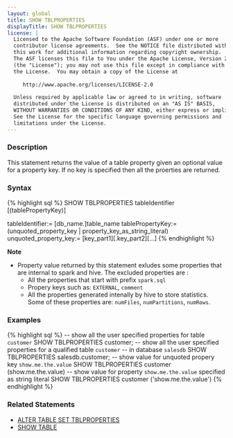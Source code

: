```yaml
---
layout: global
title: SHOW TBLPROPERTIES
displayTitle: SHOW TBLPROPERTIES
license: |
  Licensed to the Apache Software Foundation (ASF) under one or more
  contributor license agreements.  See the NOTICE file distributed with
  this work for additional information regarding copyright ownership.
  The ASF licenses this file to You under the Apache License, Version 2.0
  (the "License"); you may not use this file except in compliance with
  the License.  You may obtain a copy of the License at
 
     http://www.apache.org/licenses/LICENSE-2.0
 
  Unless required by applicable law or agreed to in writing, software
  distributed under the License is distributed on an "AS IS" BASIS,
  WITHOUT WARRANTIES OR CONDITIONS OF ANY KIND, either express or implied.
  See the License for the specific language governing permissions and
  limitations under the License.
---
```


### Description
This statement returns the value of a table property given an optional value for
a property key. If no key is specified then all the proerties are returned. 

### Syntax
{% highlight sql %}
SHOW TBLPROPERTIES tableIdentifier [(tablePropertyKey)]

tableIdentifier:= [db_name.]table_name
tablePropertyKey:= (unquoted_property_key | property_key_as_string_literal)
unquoted_property_key:= [key_part1][.key_part2][...]
{% endhighlight %}

**Note**
- Property value returned by this statement exludes some properties 
  that are internal to spark and hive. The excluded properties are :
  - All the properties that start with prefix `spark.sql`
  - Propery keys such as:  `EXTERNAL`, `comment`
  - All the properties generated intenally by hive to store statistics. Some of these
    properties are: `numFiles`, `numPartitions`, `numRows`.

### Examples
{% highlight sql %}
-- show all the user specified properties for table `customer`
SHOW TBLPROPERTIES customer;
-- show all the user specified properties for a qualified table `customer`
-- in database `salesdb`
SHOW TBLPROPERTIES salesdb.customer;
-- show value for unquoted propery key `show.me.the.value`
SHOW TBLPROPERTIES customer (show.me.the.value)
-- show value for property `show.me.the.value` specified as string literal
SHOW TBLPROPERTIES customer ('show.me.the.value')
{% endhighlight %}

### Related Statements
- [ALTER TABLE SET TBLPROPERTIES](sql-ref-syntax-ddl-alter-table.html)
- [SHOW TABLE](sql-ref-syntax-aux-show-table.html)
